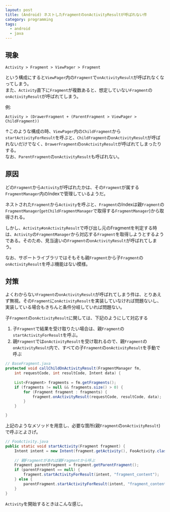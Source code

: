 ```yaml
---
layout: post
title: (Android) ネストしたFragmentのonActivityResultが呼ばれない件
category: programming
tags:
  - android
  - java
---
```


## 現象
```
Activity > Fragment > ViewPager > Fragment
```

という構成にすると`ViewPager`内の`Fragment`で`onActivityResult`が呼ばれなくなってしまう。  
また、`Activity`直下に`Fragment`が複数あると、想定していない`Fragment`の`onActivityResult`が呼ばれてしまう。

例:   
```
Activity > (DrawerFragment + (ParentFragment > ViewPager > ChildFragment))
```  

↑このような構成の時、`ViewPager`内の`ChildFragment`から`startActivityForResult`を呼ぶと、`ChildFragment`の`onActivityResult`が呼ばれないだけでなく、`DrawerFragment`の`onActivityResult`が呼ばれてしまったりする。  
なお、`ParentFragment`の`onActivityResult`も呼ばれない。


## 原因
どの`Fragment`から`Activity`が呼ばれたかは、その`Fragment`が属する`FragmentManager`内のIndexで管理しているようだ。

ネストされた`Fragment`から`Activity`を呼ぶと、`Fragment`のIndexは親`Fragment`の`FragmentManager`(`getChildFragmentManager`で取得する`FragmentManager`)から取得される。 
 
しかし、`Activity#onActivityResult`で呼び出し元のFragmentを判定する時は、`Activity`の`FragmentManager`から対応する`Fragment`を取得しようとするようである。そのため、見当違いの`Fragment`の`onActivityResult`が呼ばれてしまう。

なお、サポートライブラリではそもそも親`Fragment`から子`Fragment`の`onActivityResult`を呼ぶ機能はない模様。

## 対策
よくわからない`Fragment`の`onActivityResult`が呼ばれてしまう件は、とりあえず無視。その`Fragment`に`onActivityResult`を実装していなければ問題ないし、実装している場合もきちんと条件分岐していれば問題ない。

子`Fragment`の`onActivityResult`に関しては、下記のようにして対応する

1. 子`Fragment`で結果を受け取りたい場合は、親`Fragment`の`startActivityForResult`を呼ぶ。
2. 親`Fragment`では`onActivityResult`を受け取れるので、親`Fragment`の`onActivityResult`内で、すべての子`Fragment`の`onActivityResult`を手動で呼ぶ

```java
// BaseFragment.java
protected void callChildOnActivityResult(FragmentManager fm, 
    int requestCode, int resultCode, Intent data) {
    
    List<Fragment> fragments = fm.getFragments();
    if (fragments != null && fragments.size() > 0) {
        for (Fragment fragment : fragments) {
            fragment.onActivityResult(requestCode, resultCode, data);            
        }
    }

}
```

上記のようなメソッドを用意し、必要な箇所(親`Fragment`の`onActivityResult`)で呼ぶとよさげ。

```java
// FooActivity.java
public static void startActivity(Fragment fragment) {
    Intent intent = new Intent(fragment.getActivity(), FooActivity.class);
    
    // 親Fragmentがあれば親Fragmentから呼ぶ
    Fragment parentFragment = fragment.getParentFragment();
    if (parentFragment == null) {
        fragment.startActivityForResult(intent, "fragment_content");
    } else {
        parentFragment.startActivityForResult(intent, "fragment_content");
    }
}
```
`Activity`を開始するときはこんな感じ。
